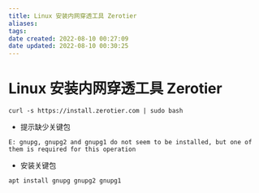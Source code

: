 ```yaml
---
title: Linux 安装内网穿透工具 Zerotier
aliases: 
tags: 
date created: 2022-08-10 00:27:09
date updated: 2022-08-10 00:30:25
---
```


# Linux 安装内网穿透工具 Zerotier

```shell
curl -s https://install.zerotier.com | sudo bash
```

- 提示缺少关键包

```shell
E: gnupg, gnupg2 and gnupg1 do not seem to be installed, but one of them is required for this operation
```

- 安装关键包

```shell
apt install gnupg gnupg2 gnupg1
```
